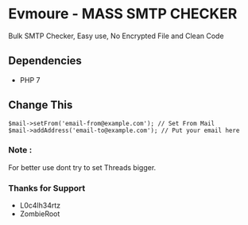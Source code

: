 # Evmoure - MASS SMTP CHECKER
Bulk SMTP Checker, Easy use, No Encrypted File and Clean Code

## Dependencies
 - PHP 7
 
## Change This
```
$mail->setFrom('email-from@example.com'); // Set From Mail
$mail->addAddress('email-to@example.com'); // Put your email here
```

### Note :
For better use dont try to set Threads bigger.

### Thanks for Support
 - L0c4lh34rtz
 - ZombieRoot
